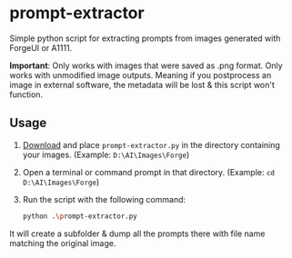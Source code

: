 # prompt-extractor

Simple python script for extracting prompts from images generated with ForgeUI or A1111.

**Important**: Only works with images that were saved as .png format. Only works with unmodified image outputs. Meaning if you postprocess an image in external software, the metadata will be lost & this script won't function. 

## Usage

1. [Download](https://github.com/Melyns/prompt-extractor/archive/refs/heads/main.zip) and place `prompt-extractor.py` in the directory containing your images.  (Example: `D:\AI\Images\Forge`)

2. Open a terminal or command prompt in that directory.  (Example: `cd D:\AI\Images\Forge`)

3. Run the script with the following command:
   ```bash
   python .\prompt-extractor.py
   
It will create a subfolder & dump all the prompts there with file name matching the original image.
